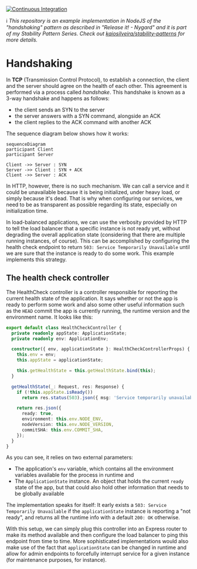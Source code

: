 [![Continuous Integration](https://github.com/kaiosilveira/nodejs-handshaking/actions/workflows/ci.yml/badge.svg)](https://github.com/kaiosilveira/nodejs-handshaking/actions/workflows/ci.yml)

ℹ️ _This repository is an example implementation in NodeJS of the "handshaking" pattern as described in "Release it! - Nygard" and it is part of my Stability Pattern Series. Check out [kaiosilveira/stability-patterns](https://github.com/kaiosilveira/stability-patterns) for more details._

# Handshaking

In **TCP** (Transmission Control Protocol), to establish a connection, the client and the server should agree on the health of each other. This agreement is performed via a process called _handshake_. This handshake is known as a 3-way handshake and happens as follows:

- the client sends an SYN to the server
- the server answers with a SYN command, alongside an ACK
- the client replies to the ACK command with another ACK

The sequence diagram below shows how it works:

```mermaid
sequenceDiagram
participant Client
participant Server

Client ->> Server : SYN
Server ->> Client : SYN + ACK
Client ->> Server : ACK
```

In HTTP, however, there is no such mechanism. We can call a service and it could be unavailable because it is being initialized, under heavy load, or simply because it's dead. That is why when configuring our services, we need to be as transparent as possible regarding its state, especially on initialization time.

In load-balanced applications, we can use the verbosity provided by HTTP to tell the load balancer that a specific instance is not ready yet, without degrading the overall application state (considering that there are multiple running instances, of course). This can be accomplished by configuring the health check endpoint to return `503: Service Temporarily Unavailable` until we are sure that the instance is ready to do some work. This example implements this strategy.

## The health check controller

The HealthCheck controller is a controller responsible for reporting the current health state of the application. It says whether or not the app is ready to perform some work and also some other useful information such as the `HEAD` commit the app is currently running, the runtime version and the environment name. It looks like this:

```typescript
export default class HealthCheckController {
  private readonly appState: ApplicationState;
  private readonly env: ApplicationEnv;

  constructor({ env, applicationState }: HealthCheckControllerProps) {
    this.env = env;
    this.appState = applicationState;

    this.getHealthState = this.getHealthState.bind(this);
  }

  getHealthState(_: Request, res: Response) {
    if (!this.appState.isReady())
      return res.status(503).json({ msg: 'Service temporarily unavailable' });

    return res.json({
      ready: true,
      environment: this.env.NODE_ENV,
      nodeVersion: this.env.NODE_VERSION,
      commitSHA: this.env.COMMIT_SHA,
    });
  }
}
```

As you can see, it relies on two external parameters:

- The application's `env` variable, which contains all the environment variables available for the process in runtime and
- The `ApplicationState` instance. An object that holds the current `ready` state of the app, but that could also hold other information that needs to be globally available

The implementation speaks for itself: It early exists a `503: Service Temporarily Unavailable` if the `applicationState` instance is reporting a "not ready", and returns all the runtime info with a default `200: OK` otherwise.

With this setup, we can simply plug this controller into an Express router to make its method available and then configure the load balancer to ping this endpoint from time to time. More sophisticated implementations would also make use of the fact that `applicationState` can be changed in runtime and allow for admin endpoints to forcefully interrupt service for a given instance (for maintenance purposes, for instance).
